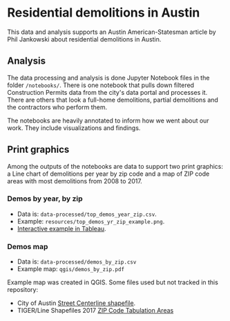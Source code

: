 # Residential demolitions in Austin

This data and analysis supports an Austin American-Statesman article by Phil Jankowski about residential demolitions in Austin.

## Analysis

The data processing and analysis is done Jupyter Notebook files in the folder `/notebooks/`. There is one notebook that pulls down filtered Construction Permits data from the city's data portal and processes it. There are others that look a full-home demolitions, partial demolitions and the contractors who perform them.

The notebooks are heavily annotated to inform how we went about our work. They include visualizations and findings. 

## Print graphics

Among the outputs of the notebooks are data to support two print graphics: a Line chart of demolitions per year by zip code and a map of ZIP code areas with most demolitions from 2008 to 2017.

### Demos by year, by zip

- Data is: `data-processed/top_demos_year_zip.csv`.
- Example: `resources/top_demos_yr_zip_example.png`.
- [Interactive example in Tableau](https://public.tableau.com/profile/statcomdata#!/vizhome/Demolitions2008-2017/DemolitionsbyZIP).

### Demos map

- Data is: `data-processed/demos_by_zip.csv`
- Example map: `qgis/demos_by_zip.pdf`

Example map was created in QGIS. Some files used but not tracked in this repository:

- City of Austin [Street Centerline shapefile](https://data.austintexas.gov/Locations-and-Maps/Street-Centerlines/m5w3-uea6).
- TIGER/Line Shapefiles 2017 [ZIP Code Tabulation Areas](https://www.census.gov/cgi-bin/geo/shapefiles/index.php)
